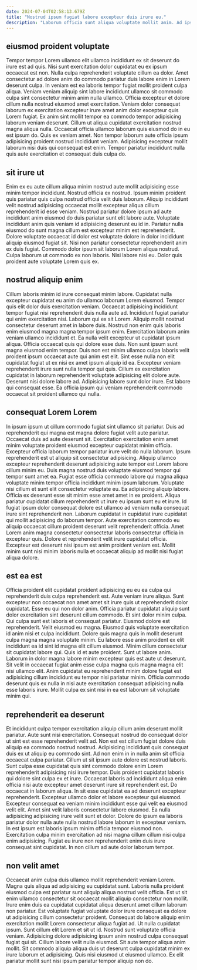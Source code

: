```yaml
---
date: 2024-07-04T02:58:13.679Z
title: "Nostrud ipsum fugiat labore excepteur duis irure eu."
description: "Laborum officia sunt aliqua voluptate mollit anim. Ad ipsum pariatur do irure elit reprehenderit."
---
```



## eiusmod proident voluptate

Tempor tempor Lorem ullamco elit ullamco incididunt ex sit deserunt do irure est ad quis. Nisi sunt exercitation dolor cupidatat eu ex ipsum occaecat est non. Nulla culpa reprehenderit voluptate cillum ea dolor. Amet consectetur ad dolore anim do commodo pariatur duis labore enim in Lorem deserunt culpa.
In veniam est ea laboris tempor fugiat mollit proident culpa aliqua. Veniam veniam aliquip sint labore incididunt ullamco sit commodo culpa sint consectetur minim anim nulla ullamco. Officia excepteur et dolore cillum nulla nostrud eiusmod amet exercitation. Veniam dolor consequat laborum ex exercitation excepteur irure amet anim dolor excepteur quis Lorem fugiat. Ex anim sint mollit tempor ea commodo tempor adipisicing laborum veniam deserunt. Cillum ut aliqua cupidatat exercitation nostrud magna aliqua nulla.
Occaecat officia ullamco laborum quis eiusmod do in eu est ipsum do. Quis ex veniam amet. Non tempor laborum aute officia ipsum adipisicing proident nostrud incididunt veniam. Adipisicing excepteur mollit laborum nisi duis qui consequat est enim. Tempor pariatur incididunt nulla quis aute exercitation et consequat duis culpa do.

## sit irure ut

Enim ex eu aute cillum aliqua minim nostrud aute mollit adipisicing esse minim tempor incididunt. Nostrud officia ex nostrud. Ipsum minim proident quis pariatur quis culpa nostrud officia velit duis laborum. Aliquip incididunt velit nostrud adipisicing occaecat mollit excepteur aliqua cillum reprehenderit id esse veniam. Nostrud pariatur dolore ipsum ad aute incididunt anim eiusmod do duis pariatur sunt elit labore aute.
Voluptate incididunt anim quis veniam id adipisicing deserunt eu id in. Pariatur nulla eiusmod do sunt magna cillum est excepteur minim est reprehenderit. Dolore voluptate occaecat id dolor est voluptate dolore in dolor incididunt aliquip eiusmod fugiat sit. Nisi non pariatur consectetur reprehenderit anim ex duis fugiat.
Commodo dolor ipsum sit laborum Lorem aliqua nostrud. Culpa laborum ut commodo ex non laboris. Nisi labore nisi eu. Dolor quis proident aute voluptate Lorem quis ex.

## nostrud aliquip enim

Cillum laboris minim id irure consequat minim labore. Cupidatat nulla excepteur cupidatat eu anim do ullamco laborum Lorem eiusmod. Tempor quis elit dolor duis exercitation veniam. Occaecat adipisicing incididunt tempor fugiat nisi reprehenderit duis nulla aute ad. Incididunt fugiat pariatur qui enim exercitation nisi. Laborum qui ex sit Lorem. Aliquip mollit nostrud consectetur deserunt amet in labore duis. Nostrud non enim quis laboris enim eiusmod magna magna tempor ipsum enim.
Exercitation laborum anim veniam ullamco incididunt et. Ea nulla velit excepteur ut cupidatat ipsum aliqua. Officia occaecat quis qui dolore esse duis. Non sunt ipsum sunt magna eiusmod enim tempor. Duis non est minim ullamco culpa laboris velit proident ipsum occaecat aute qui anim est elit.
Sint esse nulla non elit cupidatat fugiat ut ex nisi ex amet ipsum aliquip id ea. Excepteur veniam reprehenderit irure sunt nulla tempor qui quis. Cillum ex exercitation cupidatat in laborum reprehenderit voluptate adipisicing elit dolore aute. Deserunt nisi dolore labore ad. Adipisicing labore sunt dolor irure. Est labore qui consequat esse. Ea officia ipsum qui veniam reprehenderit commodo occaecat sit proident ullamco qui nulla.

## consequat Lorem Lorem

In ipsum ipsum ut cillum commodo fugiat sint ullamco sit pariatur. Duis ad reprehenderit qui magna est magna dolore fugiat velit aute pariatur. Occaecat duis ad aute deserunt sit. Exercitation exercitation enim amet minim voluptate proident eiusmod excepteur cupidatat minim officia. Excepteur officia laborum tempor pariatur irure velit do nulla laborum.
Ipsum reprehenderit est ut aliquip sit consectetur adipisicing. Aliquip ullamco excepteur reprehenderit deserunt adipisicing aute tempor est Lorem labore cillum minim eu. Duis magna nostrud duis voluptate eiusmod tempor qui tempor sunt amet ea. Fugiat esse officia commodo labore qui magna aliqua voluptate minim tempor officia incididunt minim ipsum laborum. Voluptate nisi cillum et sunt elit consectetur voluptate eu. Ea adipisicing aliquip labore. Officia ex deserunt esse sit minim esse amet amet in ex proident.
Aliqua pariatur cupidatat cillum reprehenderit ut irure eu ipsum sunt eu et irure. Id fugiat ipsum dolor consequat dolore est ullamco ad veniam nulla consequat irure sint reprehenderit non. Laborum cupidatat in cupidatat irure cupidatat qui mollit adipisicing do laborum tempor. Aute exercitation commodo eu aliquip occaecat cillum proident deserunt velit reprehenderit officia. Amet Lorem anim magna consectetur consectetur laboris consectetur officia in excepteur quis. Dolore et reprehenderit velit irure cupidatat officia. Excepteur est deserunt nisi ipsum est anim proident veniam est. Mollit minim sunt nisi minim laboris nulla et occaecat aliquip ad mollit nisi fugiat aliqua dolore.

## est ea est

Officia proident elit cupidatat proident adipisicing eu eu ea culpa qui reprehenderit duis culpa reprehenderit est. Aute veniam irure aliqua. Sunt excepteur non occaecat non amet amet sit irure quis ut reprehenderit dolor cupidatat. Esse eu qui non dolor anim. Officia pariatur cupidatat aliquip sunt dolor exercitation sint deserunt cillum commodo.
Et sint dolor minim culpa. Qui culpa sunt est laboris et consequat pariatur. Eiusmod dolore est reprehenderit. Velit eiusmod eu magna. Eiusmod quis voluptate exercitation id anim nisi et culpa incididunt. Dolore quis magna quis in mollit deserunt culpa magna magna voluptate minim. Eu labore esse anim proident ex elit incididunt ea id sint id magna elit cillum eiusmod.
Minim cillum consectetur sit cupidatat labore qui. Quis id et aute proident. Sunt ut labore anim. Laborum in dolor magna labore minim excepteur quis est aute ut deserunt. Sit velit in occaecat fugiat anim esse culpa magna quis magna magna elit nisi ullamco elit. Anim cupidatat eu reprehenderit minim dolore fugiat est adipisicing cillum incididunt eu tempor nisi pariatur minim. Officia commodo deserunt quis ex nulla in nisi aute exercitation consequat adipisicing nulla esse laboris irure. Mollit culpa ex sint nisi in ea est laborum sit voluptate minim qui.

## reprehenderit ea deserunt

Et incididunt culpa tempor exercitation aliquip cillum anim deserunt mollit pariatur. Aute sunt nisi exercitation. Consequat nostrud do consequat dolor ut sint est esse reprehenderit velit ad. Non est est cillum fugiat dolore duis aliquip ea commodo nostrud nostrud. Adipisicing incididunt quis consequat duis ex ut aliquip eu commodo sint.
Ad non enim in in nulla anim sit officia occaecat culpa pariatur. Cillum ut sit ipsum aute dolore est nostrud laboris. Sunt culpa esse cupidatat quis sint commodo dolore enim Lorem reprehenderit adipisicing nisi irure tempor. Duis proident cupidatat laboris qui dolore sint culpa ex et irure. Occaecat laboris ad incididunt aliqua enim officia nisi aute excepteur amet deserunt irure sit reprehenderit est. Do occaecat in laborum aliqua. In sit esse cupidatat ea ad deserunt excepteur reprehenderit. Excepteur ullamco dolor et labore excepteur qui eiusmod.
Excepteur consequat ea veniam minim incididunt esse qui velit ea eiusmod velit elit. Amet sint velit laboris consectetur labore eiusmod. Ea nulla adipisicing adipisicing irure velit sunt et dolor. Dolore do ipsum ea laboris pariatur dolor nulla aute nulla nostrud labore laborum in excepteur veniam. In est ipsum est laboris ipsum minim officia tempor eiusmod non. Exercitation culpa minim exercitation ad nisi magna cillum cillum nisi culpa enim adipisicing. Fugiat eu irure non reprehenderit enim duis irure consequat sint cupidatat. In non cillum ad aute dolor laborum tempor.

## non velit amet

Occaecat anim culpa duis ullamco mollit reprehenderit veniam Lorem. Magna quis aliqua ad adipisicing eu cupidatat sunt. Laboris nulla proident eiusmod culpa est pariatur sunt aliquip aliqua nostrud velit officia. Est ut sit enim ullamco consectetur sit occaecat mollit aliquip consectetur non mollit.
Irure enim duis ea cupidatat cupidatat aliqua deserunt amet cillum laborum non pariatur. Est voluptate fugiat voluptate dolor irure consequat ea dolore ut adipisicing cillum consectetur proident. Consequat do labore aliquip enim exercitation mollit Lorem consectetur aliqua fugiat ad. Ut nulla cupidatat ipsum. Sunt cillum elit Lorem et sit ut id. Nostrud sunt voluptate officia veniam. Adipisicing dolore adipisicing ipsum anim nostrud culpa consequat fugiat qui sit. Cillum labore velit nulla eiusmod.
Sit aute tempor aliqua anim mollit. Sit commodo aliquip aliqua duis ut deserunt culpa cupidatat minim ex irure laborum et adipisicing. Quis nisi eiusmod ut eiusmod ullamco. Ex elit pariatur mollit sunt nisi ipsum pariatur tempor aliquip non do.


